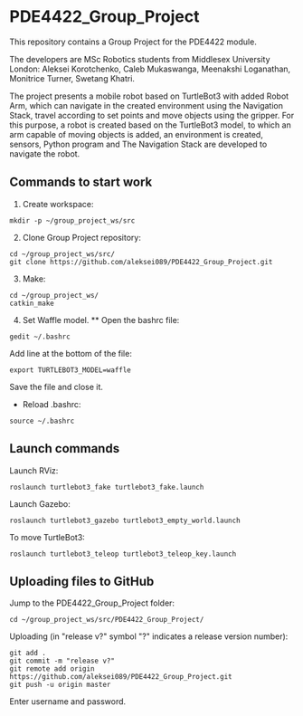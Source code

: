 # PDE4422_Group_Project
This repository contains a Group Project for the PDE4422 module.

The developers are MSc Robotics students from Middlesex University London: Aleksei Korotchenko, Caleb Mukaswanga, Meenakshi Loganathan, Monitrice Turner, Swetang Khatri.

The project presents a mobile robot based on TurtleBot3 with added Robot Arm, which can navigate in the created environment using the Navigation Stack, travel according to set points and move objects using the gripper. For this purpose, a robot is created based on the TurtleBot3 model, to which an arm capable of moving objects is added, an environment is created, sensors, Python program and The Navigation Stack are developed to navigate the robot.

## Commands to start work
1. Create workspace:
```
mkdir -p ~/group_project_ws/src
```
2. Clone Group Project repository:
```
cd ~/group_project_ws/src/
git clone https://github.com/aleksei089/PDE4422_Group_Project.git
```
3. Make:
```
cd ~/group_project_ws/
catkin_make
```
4. Set Waffle model. 
** Open the bashrc file:
```
gedit ~/.bashrc
```
Add line at the bottom of the file:
```
export TURTLEBOT3_MODEL=waffle
```
Save the file and close it. 
* Reload .bashrc:
```
source ~/.bashrc
```
## Launch commands
Launch RViz:
```
roslaunch turtlebot3_fake turtlebot3_fake.launch
```
Launch Gazebo:
```
roslaunch turtlebot3_gazebo turtlebot3_empty_world.launch
```
To move TurtleBot3:
```
roslaunch turtlebot3_teleop turtlebot3_teleop_key.launch
```
## Uploading files to GitHub
Jump to the PDE4422_Group_Project folder:
```
cd ~/group_project_ws/src/PDE4422_Group_Project/
```
Uploading (in "release v?" symbol "?" indicates a release version number):
```
git add .
git commit -m "release v?"
git remote add origin https://github.com/aleksei089/PDE4422_Group_Project.git
git push -u origin master
```
Enter username and password.
